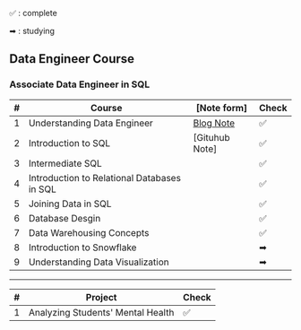 ✅ : complete

➡  : studying

## Data Engineer Course

### Associate Data Engineer in SQL

#| Course                                       | [Note form]                                                             | Check     |
-|----------------------------------------------|-----------------------------------------------------------------------|-----------|
1| Understanding  Data Engineer                 | [Blog Note](./data_engineer/understanding%20data%20engineering.md)    | ✅        |
2| Introduction to SQL                          | [Gituhub Note]                                                        | ✅        |
3| Intermediate SQL                             |                                                                       | ✅        |
4| Introduction to Relational Databases in SQL  |                                                                       | ✅        |
5| Joining Data in SQL                          |                                                                       | ✅        |
6| Database Desgin                              |                                                                       | ✅        |
7| Data Warehousing Concepts                    |                                                                       | ✅        |
8| Introduction to Snowflake                    |                                                                       | ➡         |
9| Understanding Data Visualization             |                                                                       | ➡         |

<hr>

#| Project                                     |  Check     |
-|---------------------------------------------|------------|
1|Analyzing Students' Mental Health            |✅          |
